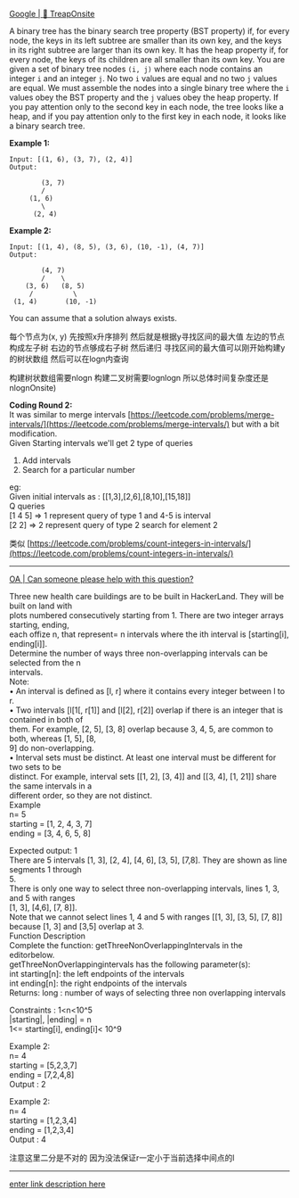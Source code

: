 [Google | 🌳 TreapOnsite](https://leetcode.com/discuss/interview-question/3639451521932/Google-or-Treap)

A binary tree has the binary search tree property (BST property) if, for every node, the keys in its left subtree are smaller than its own key, and the keys in its right subtree are larger than its own key. It has the heap property if, for every node, the keys of its children are all smaller than its own key. You are given a set of binary tree nodes  `(i, j)`  where each node contains an integer  `i`  and an integer  `j`. No two  `i`  values are equal and no two  `j`  values are equal. We must assemble the nodes into a single binary tree where the  `i`  values obey the BST property and the  `j`  values obey the heap property. If you pay attention only to the second key in each node, the tree looks like a heap, and if you pay attention only to the first key in each node, it looks like a binary search tree.

**Example 1:**

```
Input: [(1, 6), (3, 7), (2, 4)]
Output:

		(3, 7)
		/
	 (1, 6)
		\
	  (2, 4)

```

**Example 2:**

```
Input: [(1, 4), (8, 5), (3, 6), (10, -1), (4, 7)]
Output:

		(4, 7)
		/    \
	(3, 6)   (8, 5)
	 /          \
 (1, 4)       (10, -1)

```

You can assume that a solution always exists.

每个节点为(x, y)
先按照x升序排列 然后就是根据y寻找区间的最大值 左边的节点构成左子树 右边的节点够成右子树 然后递归 寻找区间的最大值可以刚开始构建y的树状数组 然后可以在logn内查询

构建树状数组需要nlogn 构建二叉树需要lognlogn 所以总体时间复杂度还是nlognOnsite)

**Coding Round 2:**  
It was similar to merge intervals  [https://leetcode.com/problems/merge-intervals/](https://leetcode.com/problems/merge-intervals/)  but with a bit modification.  
Given Starting intervals we'll get 2 type of queries

1.  Add intervals
2.  Search for a particular number

eg:  
Given initial intervals as : [[1,3],[2,6],[8,10],[15,18]]  
Q queries  
[1 4 5] => 1 represent query of type 1 and 4-5 is interval  
[2 2] => 2 represent query of type 2 search for element 2

类似 [https://leetcode.com/problems/count-integers-in-intervals/](https://leetcode.com/problems/count-integers-in-intervals/)

---------------

[OA | Can someone please help with this question?](https://leetcode.com/discuss/interview-question/2152237/OA-or-Can-someone-please-help-with-this-question)

Three new health care buildings are to be built in HackerLand. They will be built on land with  
plots numbered consecutively starting from 1. There are two integer arrays starting, ending,  
each offize n, that represent= n intervals where the ith interval is [starting[i], ending[i]].  
Determine the number of ways three non-overlapping intervals can be selected from the n  
intervals.  
Note:  
• An interval is defined as [l, r] where it contains every integer between l to r.  
• Two intervals [l[1[, r[1]] and [l[2], r[2]] overlap if there is an integer that is contained in both of  
them. For example, [2, 5], [3, 8] overlap because 3, 4, 5, are common to both, whereas [1, 5], [8,  
9] do non-overlapping.  
• Interval sets must be distinct. At least one interval must be different for two sets to be  
distinct. For example, interval sets [[1, 2], [3, 4]] and [[3, 4], [1, 21]] share the same intervals in a  
different order, so they are not distinct.  
Example  
n= 5  
starting = [1, 2, 4, 3, 7]  
ending = [3, 4, 6, 5, 8]

Expected output: 1  
There are 5 intervals [1, 3], [2, 4], [4, 6], [3, 5], [7,8]. They are shown as line segments 1 through  
5.  
There is only one way to select three non-overlapping intervals, lines 1, 3, and 5 with ranges  
[1, 3], [4,6], [7, 8]].  
Note that we cannot select lines 1, 4 and 5 with ranges [[1, 3], [3, 5], [7, 8]] because [1, 3] and [3,5] overlap at 3.  
Function Description  
Complete the function: getThreeNonOverlappingIntervals in the editorbelow.  
getThreeNonOverlappingintervals has the following parameter(s):  
int starting[n]: the left endpoints of the intervals  
int ending[n]: the right endpoints of the intervals  
Returns: long : number of ways of selecting three non overlapping intervals

Constraints : 1<n<10^5  
|starting|, |ending| = n  
1<= starting[i], ending[i]< 10^9

Example 2:  
n= 4  
starting = [5,2,3,7]  
ending = [7,2,4,8]  
Output : 2

Example 2:  
n= 4  
starting = [1,2,3,4]  
ending = [1,2,3,4]  
Output : 4

注意这里二分是不对的 因为没法保证r一定小于当前选择中间点的l

-------

[enter link description here](https://leetcode.com/discuss/interview-question/2674009/OA-question-oror-Need-help)



<!--stackedit_data:
eyJoaXN0b3J5IjpbLTE4MzMzNzQwOTksMTcyMTQ5NjcyMF19
-->